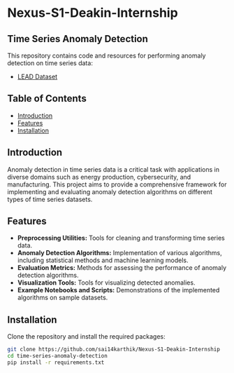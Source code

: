 # Nexus-S1-Deakin-Internship

## Time Series Anomaly Detection

This repository contains code and resources for performing anomaly detection on time series data:


- [LEAD Dataset](https://github.com/samy101/lead-dataset)

## Table of Contents

- [Introduction](#introduction)
- [Features](#features)
- [Installation](#installation)


## Introduction

Anomaly detection in time series data is a critical task with applications in diverse domains such as energy production, cybersecurity, and manufacturing. This project aims to provide a comprehensive framework for implementing and evaluating anomaly detection algorithms on different types of time series datasets.

## Features

- **Preprocessing Utilities:** Tools for cleaning and transforming time series data.
- **Anomaly Detection Algorithms:** Implementation of various algorithms, including statistical methods and machine learning models.
- **Evaluation Metrics:** Methods for assessing the performance of anomaly detection algorithms.
- **Visualization Tools:** Tools for visualizing detected anomalies.
- **Example Notebooks and Scripts:** Demonstrations of the implemented algorithms on sample datasets.

## Installation

Clone the repository and install the required packages:

```bash
git clone https://github.com/sai14karthik/Nexus-S1-Deakin-Internship
cd time-series-anomaly-detection
pip install -r requirements.txt
